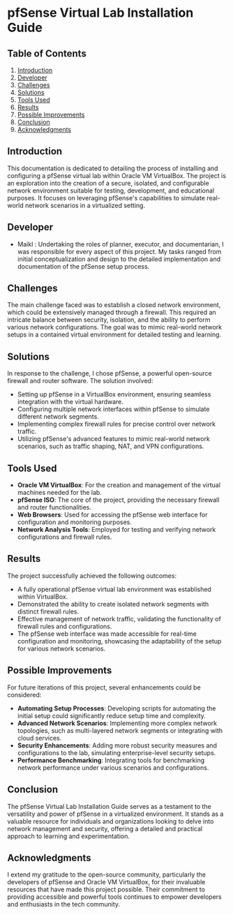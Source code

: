 
# pfSense Virtual Lab Installation Guide

## Table of Contents
1. [Introduction](#introduction)
2. [Developer](#developer)
3. [Challenges](#challenges)
4. [Solutions](#solutions)
5. [Tools Used](#tools-used)
6. [Results](#results)
7. [Possible Improvements](#possible-improvements)
8. [Conclusion](#conclusion)
9. [Acknowledgments](#acknowledgments)

## Introduction
This documentation is dedicated to detailing the process of installing and configuring a pfSense virtual lab within Oracle VM VirtualBox. The project is an exploration into the creation of a secure, isolated, and configurable network environment suitable for testing, development, and educational purposes. It focuses on leveraging pfSense's capabilities to simulate real-world network scenarios in a virtualized setting.

## Developer
- Maikl : Undertaking the roles of planner, executor, and documentarian, I was responsible for every aspect of this project. My tasks ranged from initial conceptualization and design to the detailed implementation and documentation of the pfSense setup process.

## Challenges
The main challenge faced was to establish a closed network environment, which could be extensively managed through a firewall. This required an intricate balance between security, isolation, and the ability to perform various network configurations. The goal was to mimic real-world network setups in a contained virtual environment for detailed testing and learning.

## Solutions
In response to the challenge, I chose pfSense, a powerful open-source firewall and router software. The solution involved:
- Setting up pfSense in a VirtualBox environment, ensuring seamless integration with the virtual hardware.
- Configuring multiple network interfaces within pfSense to simulate different network segments.
- Implementing complex firewall rules for precise control over network traffic.
- Utilizing pfSense's advanced features to mimic real-world network scenarios, such as traffic shaping, NAT, and VPN configurations.

## Tools Used
- **Oracle VM VirtualBox**: For the creation and management of the virtual machines needed for the lab.
- **pfSense ISO**: The core of the project, providing the necessary firewall and router functionalities.
- **Web Browsers**: Used for accessing the pfSense web interface for configuration and monitoring purposes.
- **Network Analysis Tools**: Employed for testing and verifying network configurations and firewall rules.

## Results
The project successfully achieved the following outcomes:
- A fully operational pfSense virtual lab environment was established within VirtualBox.
- Demonstrated the ability to create isolated network segments with distinct firewall rules.
- Effective management of network traffic, validating the functionality of firewall rules and configurations.
- The pfSense web interface was made accessible for real-time configuration and monitoring, showcasing the adaptability of the setup for various network scenarios.

## Possible Improvements
For future iterations of this project, several enhancements could be considered:
- **Automating Setup Processes**: Developing scripts for automating the initial setup could significantly reduce setup time and complexity.
- **Advanced Network Scenarios**: Implementing more complex network topologies, such as multi-layered network segments or integrating with cloud services.
- **Security Enhancements**: Adding more robust security measures and configurations to the lab, simulating enterprise-level security setups.
- **Performance Benchmarking**: Integrating tools for benchmarking network performance under various scenarios and configurations.

## Conclusion
The pfSense Virtual Lab Installation Guide serves as a testament to the versatility and power of pfSense in a virtualized environment. It stands as a valuable resource for individuals and organizations looking to delve into network management and security, offering a detailed and practical approach to learning and experimentation.

## Acknowledgments
I extend my gratitude to the open-source community, particularly the developers of pfSense and Oracle VM VirtualBox, for their invaluable resources that have made this project possible. Their commitment to providing accessible and powerful tools continues to empower developers and enthusiasts in the tech community.
